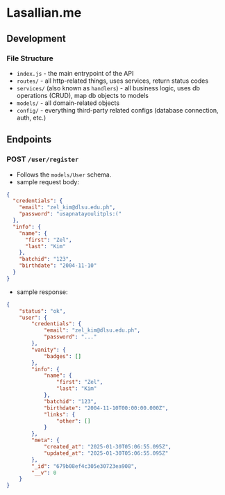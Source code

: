 # Lasallian.me

## Development

### File Structure

* `index.js` - the main entrypoint of the API
* `routes/` - all http-related things, uses services, return status codes
* `services/` (also known as `handlers`) - all business logic, uses db operations (CRUD), map db objects to models
* `models/` - all domain-related objects
* `config/` - everything third-party related configs (database connection, auth, etc.)

## Endpoints

### POST `/user/register`
* Follows the `models/User` schema.
* sample request body:
```json
{
  "credentials": {
    "email": "zel_kim@dlsu.edu.ph",
    "password": "usapnatayoulitpls:(" 
  },
  "info": {
    "name": {
      "first": "Zel",
      "last": "Kim"
    },
    "batchid": "123",
    "birthdate": "2004-11-10"
  }
}
```
* sample response:
```json
{
    "status": "ok",
    "user": {
        "credentials": {
            "email": "zel_kim@dlsu.edu.ph",
            "password": "..."
        },
        "vanity": {
            "badges": []
        },
        "info": {
            "name": {
                "first": "Zel",
                "last": "Kim"
            },
            "batchid": "123",
            "birthdate": "2004-11-10T00:00:00.000Z",
            "links": {
                "other": []
            }
        },
        "meta": {
            "created_at": "2025-01-30T05:06:55.095Z",
            "updated_at": "2025-01-30T05:06:55.095Z"
        },
        "_id": "679b08ef4c305e30723ea908",
        "__v": 0
    }
}
```
